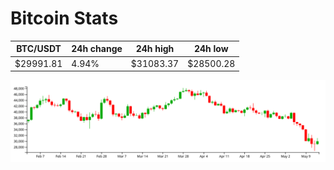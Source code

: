 # Bitcoin Stats

BTC/USDT|24h change|24h high|24h low|
|---|---|---|---|
|$29991.81|4.94%|$31083.37|$28500.28|

<img src="./chart.svg">
